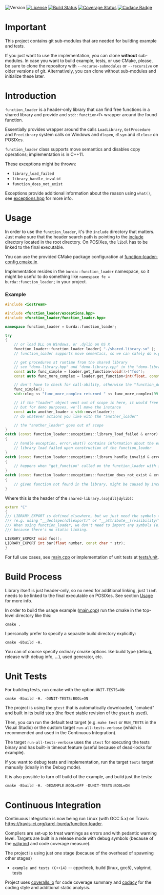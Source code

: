 ![Version](https://img.shields.io/badge/version-1.2.0-green.svg)
[![License](https://img.shields.io/badge/license-MIT_License-green.svg?style=flat)](LICENSE)
[![Build Status](https://travis-ci.org/karel-burda/function-loader.svg?branch=master)](https://travis-ci.org/karel-burda/function-loader)
[![Coverage Status](https://coveralls.io/repos/github/karel-burda/function-loader/badge.svg?branch=master)](https://coveralls.io/github/karel-burda/function-loader?branch=master)
[![Codacy Badge](https://api.codacy.com/project/badge/Grade/fd08a5e184a945208324fd7a415428ad)](https://app.codacy.com/app/karel-burda/function-loader?utm_source=github.com&utm_medium=referral&utm_content=karel-burda/function-loader&utm_campaign=Badge_Grade_Dashboard)

# Important
This project contains git sub-modules that are needed for building example and tests.

If you just want to use the implementation, you can clone **without** sub-modules. In case you want to build example, tests, or use CMake, please, be sure to clone the repository
with `--recurse-submodules` or `--recursive` on older versions of git. Alternatively, you can clone without sub-modules and initialize these later.

# Introduction
`function_loader` is a header-only library that can find free functions in a shared library and provide and `std::function<T>` wrapper around the found function.

Essentially provides wrapper around the calls `LoadLibrary`, `GetProcedure` and `FreeLibrary` system calls on Windows and `dlopen`, `dlsym` and `dlclose` on POSIXes.

`function_loader` class supports move semantics and disables copy operations; implementation is in C++11.

These exceptions might be thrown:
* `library_load_failed`
* `library_handle_invalid`
* `function_does_not_exist`

Exceptions provide additional information about the reason using `what()`,  see [exceptions.hpp](include/function_loader/exceptions.hpp) for more info.

# Usage
In order to use the `function_loader`, it's the `include` directory that matters. Just make sure that the header search path is pointing to the [include](include) directory located in the root directory.
On POSIXes, the `libdl` has to be linked to the final executable.

You can use the provided CMake package configuration at [function-loader-config.cmake.in](function-loader-config.cmake.in).

Implementation resides in the `burda::function_loader` namespace, so it might be useful to do something like `namespace fe = burda::function_loader;` in your project.

### Example
```cpp
#include <iostream>

#include <function_loader/exceptions.hpp>
#include <function_loader/function_loader.hpp>

namespace function_loader = burda::function_loader;

try
{
    // or load DLL on Windows, or .dylib on OS X
    function_loader::function_loader loader{ "./shared-library.so" };
    // function_loader supports move semantics, so we can safely do e.g. "const auto other = std::move(loader)"

    // get procedures at runtime from the shared library
    // see "demo-library.hpp" and "demo-library.cpp" in the "demo-library" directory
    const auto func_simple = loader.get_function<void()>("foo");
    const auto func_more_complex = loader.get_function<int(float, const char *)>("bar");

    // don't have to check for call-ability, otherwise the "function_does_not_exist" would be thrown
    func_simple();
    std::clog << "func_more_complex returned " << func_more_complex(99.0, "foo");

    // if the "loader" object went out of scope in here, it would free all resources and unload the library handle,
    // but for demo purposes, we'll move the instance
    const auto another_loader = std::move(loader);
    // do whatever actions you like with the "another_loader"

    // the "another_loader" goes out of scope
}
catch (const function_loader::exceptions::library_load_failed & error)
{
    // handle exception, error.what() contains information about the error code from the OS
    // library load failed upon construction of the function_loader
}
catch (const function_loader::exceptions::library_handle_invalid & error)
{
    // happens when "get_function" called on the function_loader with invalid library handle (may happen after the object was moved)
}
catch (const function_loader::exceptions::function_does_not_exist & error)
{
    // given function not found in the library, might be caused by incorrect signature, or function is not exported (visible) from outside
}
```

Where this is the header of the `shared-library.(so|dll|dylib)`:
```cpp
extern "C"
{
/// LIBRARY_EXPORT is defined elsewhere, but we just need the symbols to be visible from outside the shared libary
/// (e.g. using "__declspec(dllexport)" or "__attribute__((visibility("default")))" on the GCC).
/// When using function_loader, we don't need to import any symbols (e.g. "__declspec(dllimport)"),
/// because there's no static linking.

LIBRARY_EXPORT void foo();
LIBRARY_EXPORT int bar(float number, const char * str);
}
```

For full use cases, see [main.cpp](example/src/main.cpp) or implementation of unit tests at [tests/unit](tests/unit).

# Build Process
Library itself is just header-only, so no need for additional linking, just `libdl` needs to be linked to the final executable on POSIXes. See section [Usage](#Usage) for more info.

In order to build the usage example ([main.cpp](example/src/main.cpp)) run the cmake in the top-level directory like this:

`cmake .`

I personally prefer to specify a separate build directory explicitly:

`cmake -Bbuild -H.`

You can of course specify ordinary cmake options like build type (debug, release with debug info, ...), used generator, etc.

# Unit Tests
For building tests, run cmake with the option `UNIT-TESTS=ON`:

`cmake -Bbuild -H. -DUNIT-TESTS:BOOL=ON`

The project is using the `gtest` that is automatically downloaded, "cmaked" and built in its build step
(the fixed stable revision of the `gtest` is used).

Then, you can run the default test target (e.g. `make test` or `RUN_TESTS` in the Visual Studio)
or the custom target `run-all-tests-verbose` (which is recommended and used in the Continuous Integration).

The target `run-all-tests-verbose` uses the `ctest` for executing the tests binary and has built-in timeout feature (useful because of dead-locks for example).

If you want to debug tests and implementation, run the target `tests` target manually (ideally in the Debug mode).

It is also possible to turn off build of the example, and build just the tests:

`cmake -Bbuild -H. -DEXAMPLE:BOOL=OFF -DUNIT-TESTS:BOOL=ON`

# Continuous Integration
Continuous Integration is now being run Linux (with GCC 5.x) on Travis: https://travis-ci.org/karel-burda/function-loader.

Compilers are set-up to treat warnings as errors and with pedantic warning level. Targets are built in a release mode with debug symbols (because of the [valgrind](http://valgrind.org) and code coverage measure).

The project is using just one stage (because of the overhead of spawning other stages)
* `example and tests (C++14)` -- cppcheck, build (linux, gcc5), valgrind, tests

Project uses [coveralls.io](https://coveralls.io/github/karel-burda/function-loader) for code coverage summary and [codacy](https://app.codacy.com/app/karel-burda/function-loader/dashboard) for the coding style and additional static analysis.
